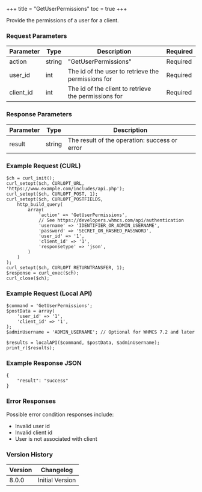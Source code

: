 +++
title = "GetUserPermissions"
toc = true
+++

Provide the permissions of a user for a client.

### Request Parameters

| Parameter | Type | Description | Required |
| --------- | ---- | ----------- | -------- |
| action | string | "GetUserPermissions" | Required |
| user_id | int | The id of the user to retrieve the permissions for | Required |
| client_id | int | The id of the client to retrieve the permissions for | Required |

### Response Parameters

| Parameter | Type | Description |
| --------- | ---- | ----------- |
| result | string | The result of the operation: success or error |


### Example Request (CURL)

```
$ch = curl_init();
curl_setopt($ch, CURLOPT_URL, 'https://www.example.com/includes/api.php');
curl_setopt($ch, CURLOPT_POST, 1);
curl_setopt($ch, CURLOPT_POSTFIELDS,
    http_build_query(
        array(
            'action' => 'GetUserPermissions',
            // See https://developers.whmcs.com/api/authentication
            'username' => 'IDENTIFIER_OR_ADMIN_USERNAME',
            'password' => 'SECRET_OR_HASHED_PASSWORD',
            'user_id' => '1',
            'client_id' => '1',
            'responsetype' => 'json',
        )
    )
);
curl_setopt($ch, CURLOPT_RETURNTRANSFER, 1);
$response = curl_exec($ch);
curl_close($ch);
```


### Example Request (Local API)

```
$command = 'GetUserPermissions';
$postData = array(
    'user_id' => '1',
    'client_id' => '1',
);
$adminUsername = 'ADMIN_USERNAME'; // Optional for WHMCS 7.2 and later

$results = localAPI($command, $postData, $adminUsername);
print_r($results);
```


### Example Response JSON

```
{
    "result": "success"
}
```


### Error Responses

Possible error condition responses include:

* Invalid user id
* Invalid client id
* User is not associated with client


### Version History

| Version | Changelog |
| ------- | --------- |
| 8.0.0 | Initial Version |

